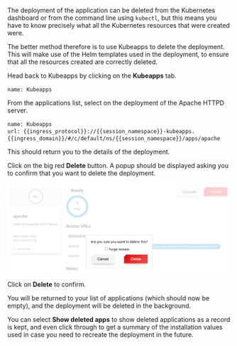 The deployment of the application can be deleted from the Kubernetes dashboard or from the command line using `kubectl`, but this means you have to know precisely what all the Kubernetes resources that were created were.

The better method therefore is to use Kubeapps to delete the deployment. This will make use of the Helm templates used in the deployment, to ensure that all the resources created are correctly deleted.

Head back to Kubeapps by clicking on the **Kubeapps** tab.

```dashboard:open-dashboard
name: Kubeapps
```

From the applications list, select on the deployment of the Apache HTTPD server.

```dashboard:reload-dashboard
name: Kubeapps
url: {{ingress_protocol}}://{{session_namespace}}-kubeapps.{{ingress_domain}}/#/c/default/ns/{{session_namespace}}/apps/apache
```

This should return you to the details of the deployment.

Click on the big red **Delete** button. A popup should be displayed asking you to confirm that you want to delete the deployment.

![](kubeapps-confirm-application-delete.png)

Click on **Delete** to confirm.

You will be returned to your list of applications (which should now be empty), and the deployment will be deleted in the background.

You can select **Show deleted apps** to show deleted applications as a record is kept, and even click through to get a summary of the installation values used in case you need to recreate the deployment in the future.
